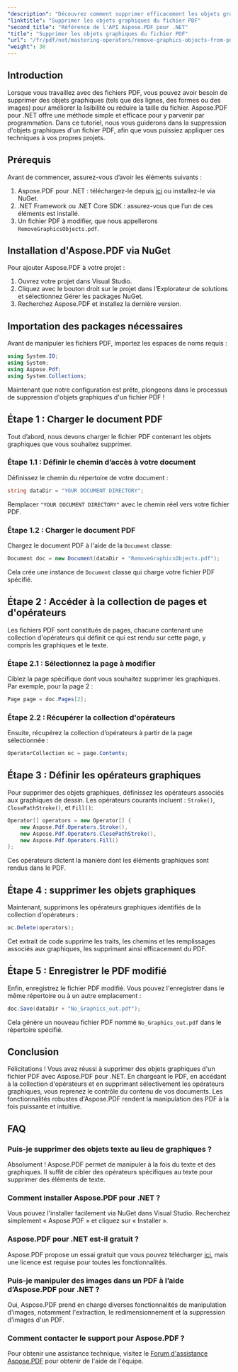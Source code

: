 ```yaml
---
"description": "Découvrez comment supprimer efficacement les objets graphiques indésirables de vos fichiers PDF avec Aspose.PDF pour .NET dans ce guide complet. Que vous cherchiez à améliorer la lisibilité de vos documents ou à réduire leur taille,"
"linktitle": "Supprimer les objets graphiques du fichier PDF"
"second_title": "Référence de l'API Aspose.PDF pour .NET"
"title": "Supprimer les objets graphiques du fichier PDF"
"url": "/fr/pdf/net/mastering-operators/remove-graphics-objects-from-pdf-file/"
"weight": 30
---
```


## Introduction

Lorsque vous travaillez avec des fichiers PDF, vous pouvez avoir besoin de supprimer des objets graphiques (tels que des lignes, des formes ou des images) pour améliorer la lisibilité ou réduire la taille du fichier. Aspose.PDF pour .NET offre une méthode simple et efficace pour y parvenir par programmation. Dans ce tutoriel, nous vous guiderons dans la suppression d'objets graphiques d'un fichier PDF, afin que vous puissiez appliquer ces techniques à vos propres projets.

## Prérequis

Avant de commencer, assurez-vous d’avoir les éléments suivants :

1. Aspose.PDF pour .NET : téléchargez-le depuis [ici](https://releases.aspose.com/pdf/net/) ou installez-le via NuGet.
2. .NET Framework ou .NET Core SDK : assurez-vous que l’un de ces éléments est installé.
3. Un fichier PDF à modifier, que nous appellerons `RemoveGraphicsObjects.pdf`.

## Installation d'Aspose.PDF via NuGet

Pour ajouter Aspose.PDF à votre projet :

1. Ouvrez votre projet dans Visual Studio.
2. Cliquez avec le bouton droit sur le projet dans l’Explorateur de solutions et sélectionnez Gérer les packages NuGet.
3. Recherchez Aspose.PDF et installez la dernière version.

## Importation des packages nécessaires

Avant de manipuler les fichiers PDF, importez les espaces de noms requis :

```csharp
using System.IO;
using System;
using Aspose.Pdf;
using System.Collections;
```

Maintenant que notre configuration est prête, plongeons dans le processus de suppression d'objets graphiques d'un fichier PDF !

## Étape 1 : Charger le document PDF

Tout d’abord, nous devons charger le fichier PDF contenant les objets graphiques que vous souhaitez supprimer.

### Étape 1.1 : Définir le chemin d’accès à votre document

Définissez le chemin du répertoire de votre document :

```csharp
string dataDir = "YOUR DOCUMENT DIRECTORY";
```

Remplacer `"YOUR DOCUMENT DIRECTORY"` avec le chemin réel vers votre fichier PDF.

### Étape 1.2 : Charger le document PDF

Chargez le document PDF à l'aide de la `Document` classe:

```csharp
Document doc = new Document(dataDir + "RemoveGraphicsObjects.pdf");
```

Cela crée une instance de `Document` classe qui charge votre fichier PDF spécifié.

## Étape 2 : Accéder à la collection de pages et d'opérateurs

Les fichiers PDF sont constitués de pages, chacune contenant une collection d'opérateurs qui définit ce qui est rendu sur cette page, y compris les graphiques et le texte.

### Étape 2.1 : Sélectionnez la page à modifier

Ciblez la page spécifique dont vous souhaitez supprimer les graphiques. Par exemple, pour la page 2 :

```csharp
Page page = doc.Pages[2];
```

### Étape 2.2 : Récupérer la collection d'opérateurs

Ensuite, récupérez la collection d’opérateurs à partir de la page sélectionnée :

```csharp
OperatorCollection oc = page.Contents;
```

## Étape 3 : Définir les opérateurs graphiques

Pour supprimer des objets graphiques, définissez les opérateurs associés aux graphiques de dessin. Les opérateurs courants incluent : `Stroke()`, `ClosePathStroke()`, et `Fill()`:

```csharp
Operator[] operators = new Operator[] {
    new Aspose.Pdf.Operators.Stroke(),
    new Aspose.Pdf.Operators.ClosePathStroke(),
    new Aspose.Pdf.Operators.Fill()
};
```

Ces opérateurs dictent la manière dont les éléments graphiques sont rendus dans le PDF.

## Étape 4 : supprimer les objets graphiques

Maintenant, supprimons les opérateurs graphiques identifiés de la collection d'opérateurs :

```csharp
oc.Delete(operators);
```

Cet extrait de code supprime les traits, les chemins et les remplissages associés aux graphiques, les supprimant ainsi efficacement du PDF.

## Étape 5 : Enregistrer le PDF modifié

Enfin, enregistrez le fichier PDF modifié. Vous pouvez l'enregistrer dans le même répertoire ou à un autre emplacement :

```csharp
doc.Save(dataDir + "No_Graphics_out.pdf");
```

Cela génère un nouveau fichier PDF nommé `No_Graphics_out.pdf` dans le répertoire spécifié.

## Conclusion

Félicitations ! Vous avez réussi à supprimer des objets graphiques d'un fichier PDF avec Aspose.PDF pour .NET. En chargeant le PDF, en accédant à la collection d'opérateurs et en supprimant sélectivement les opérateurs graphiques, vous reprenez le contrôle du contenu de vos documents. Les fonctionnalités robustes d'Aspose.PDF rendent la manipulation des PDF à la fois puissante et intuitive.

## FAQ

### Puis-je supprimer des objets texte au lieu de graphiques ?

Absolument ! Aspose.PDF permet de manipuler à la fois du texte et des graphiques. Il suffit de cibler des opérateurs spécifiques au texte pour supprimer des éléments de texte.

### Comment installer Aspose.PDF pour .NET ?

Vous pouvez l'installer facilement via NuGet dans Visual Studio. Recherchez simplement « Aspose.PDF » et cliquez sur « Installer ».

### Aspose.PDF pour .NET est-il gratuit ?

Aspose.PDF propose un essai gratuit que vous pouvez télécharger [ici](https://releases.aspose.com/), mais une licence est requise pour toutes les fonctionnalités.

### Puis-je manipuler des images dans un PDF à l’aide d’Aspose.PDF pour .NET ?

Oui, Aspose.PDF prend en charge diverses fonctionnalités de manipulation d'images, notamment l'extraction, le redimensionnement et la suppression d'images d'un PDF.

### Comment contacter le support pour Aspose.PDF ?

Pour obtenir une assistance technique, visitez le [Forum d'assistance Aspose.PDF](https://forum.aspose.com/c/pdf/10) pour obtenir de l'aide de l'équipe.